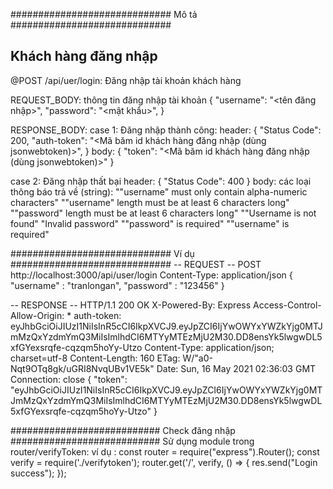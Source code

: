 #############################   Mô tả   #############################
## Khách hàng đăng nhập

@POST /api/uer/login: Đăng nhập tài khoản khách hàng

REQUEST_BODY: thông tin đăng nhập tài khoản
{ 
    "username": "<tên đăng nhập>", 
    "password": "<mật khẩu>",
}

RESPONSE_BODY:
case 1: Đăng nhập thành công:
header: {
    "Status Code": 200,
    "auth-token": "<Mã băm id khách hàng đăng nhập (dùng jsonwebtoken)>",
}
body: {
  "token": "<Mã băm id khách hàng đăng nhập (dùng jsonwebtoken)>"
} 


case 2: Đăng nhập thất bại
header: { "Status Code": 400 }
body: các loại thông báo trả về (string): 
    ""username" must only contain alpha-numeric characters"
    ""username" length must be at least 6 characters long"
    ""password" length must be at least 6 characters long"
    ""Username is not found"
    "Invalid password"
    ""password" is required"
    ""username" is required"


#############################   Ví dụ   #############################
 -- REQUEST --
POST http://localhost:3000/api/user/login
Content-Type: application/json
{
    "username" : "tranlongan",
    "password" : "123456"
}

 -- RESPONSE --
HTTP/1.1 200 OK
X-Powered-By: Express
Access-Control-Allow-Origin: *
auth-token: eyJhbGciOiJIUzI1NiIsInR5cCI6IkpXVCJ9.eyJpZCI6IjYwOWYxYWZkYjg0MTJmMzQxYzdmYmQ3MiIsImlhdCI6MTYyMTEzMjU2M30.DD8ensYk5lwgwDL5xfGYexsrqfe-cqzqm5hoYy-Utzo
Content-Type: application/json; charset=utf-8
Content-Length: 160
ETag: W/"a0-Nqt9OTq8gk/uGRI8NvqUBv1VE5k"
Date: Sun, 16 May 2021 02:36:03 GMT
Connection: close
{
  "token": "eyJhbGciOiJIUzI1NiIsInR5cCI6IkpXVCJ9.eyJpZCI6IjYwOWYxYWZkYjg0MTJmMzQxYzdmYmQ3MiIsImlhdCI6MTYyMTEzMjU2M30.DD8ensYk5lwgwDL5xfGYexsrqfe-cqzqm5hoYy-Utzo"
}



###########################   Check đăng nhập   ###########################
Sử dụng module trong router/verifyToken:
ví dụ :
    const router = require("express").Router();
    const verify = require('./verifytoken');
    router.get('/', verify, () => {
        res.send("Login success");
    });